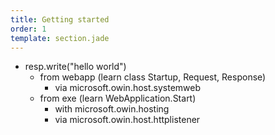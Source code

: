 ```yaml
---
title: Getting started
order: 1
template: section.jade
---
```


- resp.write("hello world")
  - from webapp (learn class Startup, Request, Response)
    - via microsoft.owin.host.systemweb
  - from exe (learn WebApplication.Start)
    - with microsoft.owin.hosting
    - via microsoft.owin.host.httplistener
